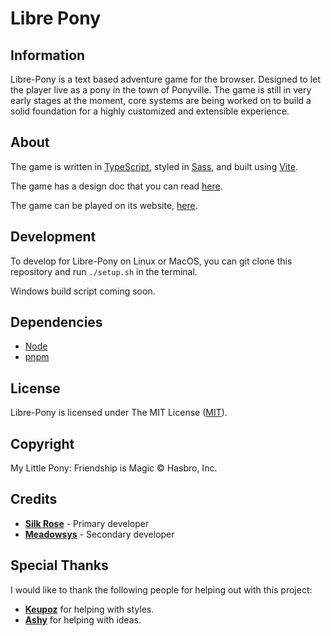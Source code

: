 # Libre Pony

## Information

Libre-Pony is a text based adventure game for the browser.
Designed to let the player live as a pony in the town of Ponyville.
The game is still in very early stages at the moment,
core systems are being worked on to build a solid foundation for a highly customized and extensible experience.

## About

The game is written in [TypeScript], styled in [Sass], and built using [Vite].

The game has a design doc that you can read [here][design-doc].

The game can be played on its website, [here][site].

## Development
To develop for Libre-Pony on Linux or MacOS, you can git clone this repository and run `./setup.sh` in the terminal.

Windows build script coming soon.

## Dependencies
- [Node]
- [pnpm]

## License

Libre-Pony is licensed under The MIT License ([MIT]).

## Copyright

My Little Pony: Friendship is Magic © Hasbro, Inc.

## Credits
- **[Silk Rose]** - Primary developer
- **[Meadowsys]** - Secondary developer

## Special Thanks
I would like to thank the following people for helping out with this project:
- **[Keupoz]** for helping with styles.
- **[Ashy]** for helping with ideas.

[design-doc]: ./design-docs/librepony_design_document.md

[site]: https://librepony.com/

[Node]: https://nodejs.org/ "Nodejs"
[pnpm]: https://pnpm.io/ "pnpm"

[Typescript]: https://www.typescriptlang.org/

[Sass]: https://sass-lang.com/

[Vite]: https://vitejs.dev/

[MIT]: ./LICENSE

[Silk Rose]: https://github.com/SilkRose "GitHub"
[Meadowsys]: https://github.com/Meadowsys "GitHub"
[Keupoz]: https://github.com/keupoz "GitHub"
[Ashy]: https://github.com/ashy1227 "GitHub"
